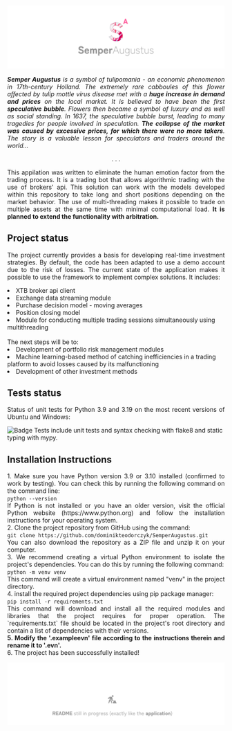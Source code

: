 ![logo](docs/graphics/sa_logo.png)

*<p align="justify"><b>Semper Augustus</b> is a symbol of tulipomania - an economic phenomenon in 17th-century Holland. The extremely rare cabboules of this flower affected by tulip mottle virus disease met with a <b>huge increase in demand and prices</b> on the local market. It is believed to have been the first <b>speculative bubble</b>. Flowers then became a symbol of luxury and as well as social standing. In 1637, the speculative bubble burst, leading to many tragedies for people involved in speculation. <b>The collapse of the market was caused by excessive prices, for which there were no more takers</b>. The story is a valuable lesson for speculators and traders around the world...</p>*
<p align="center">. . .</p>
<p align="justify">This appilation was written to eliminate the human emotion factor from the trading process. It is a trading bot that allows algorithmic trading with the use of brokers' api. This solution can work with the models developed within this repository to take long and short positions depending on the market behavior. The use of multi-threading makes it possible to trade on multiple assets at the same time with minimal computational load. <b>It is planned to extend the functionality with arbitration.</b></p>

## Project status
<p align="justify">
The project currently provides a basis for developing real-time investment strategies. By default, the code has been adapted to use a demo account due to the risk of losses. The current state of the application makes it possible to use the framework to implement complex solutions. It includes:
<li>XTB broker api client</li> 
<li>Exchange data streaming module </li>
<li>Purchase decision model - moving averages</li> 
<li>Position closing model</li> 
<li>Module for conducting multiple trading sessions simultaneously using multithreading </li> <br>
The next steps will be to:
<li>Development of portfolio risk management modules</li> 
<li>Machine learning-based method of catching inefficiencies in a trading platform to avoid losses caused by its malfunctioning</li>
<li>Development of other investment methods</li>

## Tests status
<p align="justify">
Status of unit tests for Python 3.9 and 3.19 on the most recent versions of Ubuntu and Windows:</p>
<img src="https://github.com/dominikteodorczyk/SemperAugustus/actions/workflows/tests.yml/badge.svg" alt="Badge">
Tests include unit tests and syntax checking with flake8 and static typing with mypy.
</p>

## Installation Instructions
<p align="justify">
1. Make sure you have Python version 3.9 or 3.10 installed (confirmed to work by testing). You can check this by running the following command on the command line:<br>
<code>python --version</code><br>
If Python is not installed or you have an older version, visit the official Python website (https://www.python.org) and follow the installation instructions for your operating system.<br>
2. Clone the project repository from GitHub using the command:<br>
<code>git clone https://github.com/dominikteodorczyk/SemperAugustus.git</code><br>
You can also download the repository as a ZIP file and unzip it on your computer.<br>
3. We recommend creating a virtual Python environment to isolate the project's dependencies. You can do this by running the following command:<br>
<code>python -m venv venv</code><br>
This command will create a virtual environment named "venv" in the project directory.<br>
4. install the required project dependencies using pip package manager:<br>
<code>pip install -r requirements.txt</code><br>
This command will download and install all the required modules and libraries that the project requires for proper operation. The `requirements.txt` file should be located in the project's root directory and contain a list of dependencies with their versions.<br>
<b>5. Modify the '.exampleevn' file according to the instructions therein and rename it to '.evn'.</b><br>
6. The project has been successfully installed!




</p>

![image](docs/graphics/in_progress.png)

